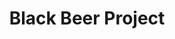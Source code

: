 ---
title: Black Beer Project
tags: ["project", "featured"]
roles: ["Design","Front-End Development"]
mainImg: https://placeimg.com/640/480/computer
mainImgAlt: This is a test
eyecatchImage: https://placeimg.com/640/480/computer
eyecatchImageAlt: This is a test
description: Pretium quam vulputate dignissim suspendisse in est. Lobortis mattis aliquam faucibus purus in massa tempor nec. Elit ullamcorper dignissim cras tincidunt lobortis feugiat vivamus at augue. Quis ipsum suspendisse ultrices gravida dictum fusce ut placerat. Vulputate eu scelerisque felis imperdiet proin. Nisl nisi scelerisque eu ultrices.
---